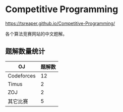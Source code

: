 # Competitive Programming

https://tsreaper.github.io/Competitive-Programming/

各个算法竞赛网站的中文题解。

## 题解数量统计

|OJ        |题解数|
|----------|-----|
|Codeforces|12   |
|Timus     |2    |
|ZOJ       |2    |
|其它比赛   |5    |
